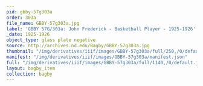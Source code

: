 ```yaml
---
pid: gbby-57g303a
order: 303a
file_name: GBBY-57g303a.jpg
label: 'GBBY 57G/303a: John Frederick - Basketball Player - 1925-1926'
_date: 1925-1926
object_type: glass plate negative
source: http://archives.nd.edu/Bagby/GBBY-57g303a.jpg
thumbnail: "/img/derivatives/iiif/images/GBBY-57g303a/full/250,/0/default.jpg"
manifest: "/img/derivatives/iiif/images/GBBY-57g303a/manifest.json"
full: "/img/derivatives/iiif/images/GBBY-57g303a/full/1140,/0/default.jpg"
layout: bagby_item
collection: bagby
---
```

